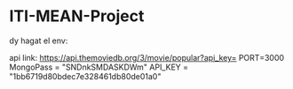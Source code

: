 # ITI-MEAN-Project


dy hagat el env: 

api link: https://api.themoviedb.org/3/movie/popular?api_key=
PORT=3000
MongoPass = "SNDnkSMDASKDWm"
API_KEY = "1bb6719d80bdec7e328461db80de01a0"
